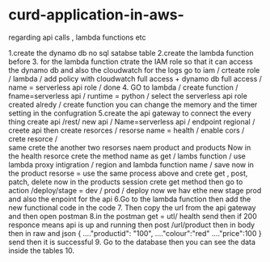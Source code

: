 # curd-application-in-aws-
regarding api calls , lambda functions etc 



1.create the dynamo db no sql satabse table 
2.create the lambda function before 
3. for the lambda function ctrate the IAM role so that it can access the dynamo db and also the cloudwatch for the logs 
   go to iam / crteate role / lambda / add policy with cloudwatch full access + dynamo db full access / name = serverless api role / done 
4. GO to lambda / create function / 
        fname=serverless api / runtime =  python / select the serverless api role created alredy / create function 
        you can change the memory and the timer setting in the confugration 
5.create the api gateway to connect the every thing 
    create api /rest/ new api / Name=serverless api / endpoint regional / creete api  then 
    create resorces / resorse name = health / enable cors / crete resorce /  
    same crete the another two resorses naem product and products 
    Now in the health resorce crete the method name as get / lambs function / use lambda proxy intigration / region and lambda function name / save 
    now in the product resorse = use the same process above and crete get , post, patch, delete
    now in the products session crete get method 
    then go to action /deploy/stage = dev / prod / deploy 
    now we hav ethe new stage prod and also the enpoint for the api 
6.Go to the lambda function then add the new functional code in the code 
7. Then copy the url from the api gateway and then open postman 
8.in the postman get = utl/ health send then if 200 responce means api is up and running then
  post /url/product then in body then in raw and json {
                                                       ...."productid": "100",
                                                       ...."colour":"red"
                                                       ...."price":100 
                                                       }
      send then it is successful 
9. Go to the database then you can see the data inside the tables 
10.
